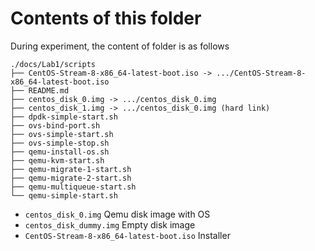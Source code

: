 # Contents of this folder

During experiment, the content of folder is as follows

```text
./docs/Lab1/scripts
├── CentOS-Stream-8-x86_64-latest-boot.iso -> .../CentOS-Stream-8-x86_64-latest-boot.iso
├── README.md
├── centos_disk_0.img -> .../centos_disk_0.img
├── centos_disk_1.img -> .../centos_disk_0.img (hard link)
├── dpdk-simple-start.sh
├── ovs-bind-port.sh
├── ovs-simple-start.sh
├── ovs-simple-stop.sh
├── qemu-install-os.sh
├── qemu-kvm-start.sh
├── qemu-migrate-1-start.sh
├── qemu-migrate-2-start.sh
├── qemu-multiqueue-start.sh
└── qemu-simple-start.sh
```

- `centos_disk_0.img` Qemu disk image with OS
- `centos_disk_dummy.img` Empty disk image
- `CentOS-Stream-8-x86_64-latest-boot.iso` Installer
